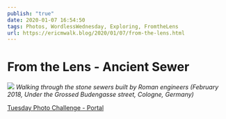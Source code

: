 ```yaml
---
publish: "true"
date: 2020-01-07 16:54:50
tags: Photos, WordlessWednesday, Exploring, FromtheLens
url: https://ericmwalk.blog/2020/01/07/from-the-lens.html
---
```


# From the Lens - Ancient Sewer

![](https://ericmwalk.blog/uploads/2021/4645ccab27.jpg)
*Walking through the stone sewers built by Roman engineers (February 2018, Under the Grossed Budengasse street,  Cologne, Germany)*

<p><a href="https://dutchgoesthephoto.net/2020/01/07/tuesday-photo-challenge-portal/">Tuesday Photo Challenge - Portal</a></p>
